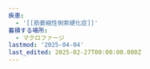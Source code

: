 ```yaml
---
疾患:
  - '[[筋萎縮性側索硬化症]]'
蓄積する場所:
  - マクロファージ
lastmod: '2025-04-04'
last_edited: 2025-02-27T00:00:00.000Z
---
```



